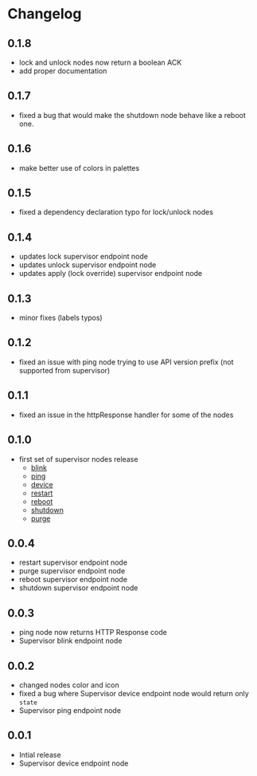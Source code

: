 # Changelog

## 0.1.8

* lock and unlock nodes now return a boolean ACK
* add proper documentation

## 0.1.7

* fixed a bug that would make the shutdown node behave like a reboot one.

## 0.1.6

* make better use of colors in palettes

## 0.1.5

* fixed a dependency declaration typo for lock/unlock nodes

## 0.1.4

* updates lock supervisor endpoint node
* updates unlock supervisor endpoint node
* updates apply (lock override) supervisor endpoint node

## 0.1.3

* minor fixes (labels typos)

## 0.1.2

* fixed an issue with ping node trying to use API version prefix (not supported from supervisor)

## 0.1.1

* fixed an issue in the httpResponse handler for some of the nodes

## 0.1.0
* first set of supervisor nodes release
  * [blink](https://docs.resin.io/runtime/supervisor-api/#post-v1-blink)
  * [ping](https://docs.resin.io/runtime/supervisor-api/#get-ping)
  * [device](https://docs.resin.io/runtime/supervisor-api/#get-v1-device)
  * [restart](https://docs.resin.io/runtime/supervisor-api/#post-v1-restart)
  * [reboot](https://docs.resin.io/runtime/supervisor-api/#post-v1-reboot)
  * [shutdown](https://docs.resin.io/runtime/supervisor-api/#post-v1-shutdown)
  * [purge](https://docs.resin.io/runtime/supervisor-api/#post-v1-purge)

## 0.0.4
* restart supervisor endpoint node
* purge supervisor endpoint node
* reboot supervisor endpoint node
* shutdown supervisor endpoint node

## 0.0.3
* ping node now returns HTTP Response code
* Supervisor blink endpoint node

## 0.0.2
* changed nodes color and icon
* fixed a bug where Supervisor device endpoint node would return only `state`
* Supervisor ping endpoint node

## 0.0.1
* Intial release
* Supervisor device endpoint node
